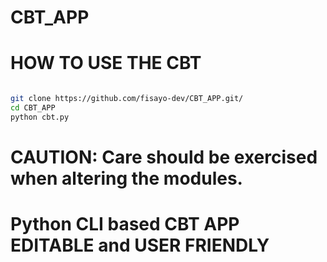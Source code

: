 # CBT_APP

# HOW TO USE THE CBT
```sh

git clone https://github.com/fisayo-dev/CBT_APP.git/
cd CBT_APP
python cbt.py

```

# CAUTION: Care should be exercised when altering the modules.


# Python CLI based CBT APP EDITABLE and USER FRIENDLY
